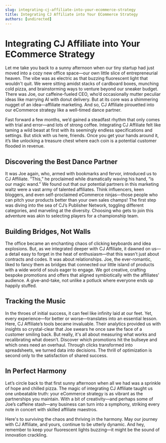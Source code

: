 ```yaml
---
slug: integrating-cj-affiliate-into-your-ecommerce-strategy
title: Integrating CJ Affiliate into Your ECommerce Strategy
authors: [undirected]
---
```


# Integrating CJ Affiliate into Your ECommerce Strategy

Let me take you back to a sunny afternoon when our tiny startup had just moved into a cozy new office space—our own little slice of entrepreneurial heaven. The vibe was as electric as that buzzing fluorescent light that wouldn't quit. We were sitting amidst stacks of cardboard boxes, munching cold pizza, and brainstorming ways to venture beyond our sneaker budget. There was Joe, our caffeine-fueled CEO, who’d occasionally mutter peculiar ideas like marrying AI with donut delivery. But at its core was a shimmering nugget of an idea—affiliate marketing. And so, CJ Affiliate pirouetted into our eCommerce strategy like a well-timed dance partner.

Fast forward a few months, we’d gained a steadfast rhythm that only comes with trial and error—and lots of strong coffee. Integrating CJ Affiliate felt like taming a wild beast at first with its seemingly endless specifications and settings. But stick with us here, friends. Once you get your hands around it, it’s like unlocking a treasure chest where each coin is a potential customer flooded in revenue.

## Discovering the Best Dance Partner

It was Joe again, who, armed with bookmarks and fervor, introduced us to CJ Affiliate. “This,” he proclaimed while dramatically waving his hand, “is our magic wand.” We found out that our potential partners in this marketing waltz were a vast army of talented affiliates. Think influencers, keen bloggers, and even self-proclaimed eCommerce ninjas—those people who can pitch your products better than your own sales champs! The first step was diving into the sea of CJ’s Publisher Network, toggling different categories, and marveling at the diversity. Choosing who gets to join this adventure was akin to selecting players for a championship team.

## Building Bridges, Not Walls

The office became an enchanting chaos of clicking keyboards and idea explosions. But, as we integrated deeper with CJ Affiliate, it dawned on us—a detail easy to forget in the heat of enthusiasm—that this wasn't just about contracts and codes. It was about relationships. Joe, the ever-romantic, liked to fancy them as bridges that connected our little island of products with a wide world of souls eager to engage. We got creative, crafting bespoke promotions and offers that aligned symbiotically with the affiliates' audience. A give-and-take, not unlike a potluck where everyone ends up happily stuffed.

## Tracking the Music

In the throes of initial success, it can feel like infinity laid at our feet. Yet, every experience—for better or worse—translates into an essential lesson. Here, CJ Affiliate’s tools became invaluable. Their analytics provided us with insights so crystal-clear that Joe swears he once saw the face of a customer smiling back. But really, it's all about measuring what works and recalibrating what doesn’t. Discover which promotions hit the bullseye and which ones need an overhaul. Through clicks transformed into spreadsheets, we turned data into decisions. The thrill of optimization is second only to the satisfaction of shared success.

## In Perfect Harmony

Let’s circle back to that first sunny afternoon when all we had was a sprinkle of hope and chilled pizza. The magic of integrating CJ Affiliate taught us one unbeatable truth: your eCommerce strategy is as vibrant as the partnerships you maintain. With a bit of creativity—and perhaps some of Joe’s caffeine stash—any business can turn into a symphony, striking every note in concert with skilled affiliate maestros.

Here's to surviving the chaos and thriving in the harmony. May our journey with CJ Affiliate, and yours, continue to be utterly dynamic. And hey, remember to keep your fluorescent lights buzzing—it might be the sound of innovation crackling.